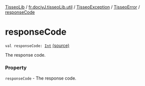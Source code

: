 [TisseoLib](../../../index.md) / [fr.docjyJ.tisseoLib.util](../../index.md) / [TisseoException](../index.md) / [TisseoError](index.md) / [responseCode](./response-code.md)

# responseCode

`val responseCode: `[`Int`](https://kotlinlang.org/api/latest/jvm/stdlib/kotlin/-int/index.html) [(source)](https://github.com/docjyJ/TisseoLib/tree/master/src/main/kotlin/fr/docjyJ/tisseoLib/utils/TisseoException.kt#L27)

The response code.

### Property

`responseCode` - The response code.
